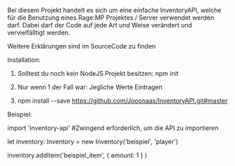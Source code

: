 Bei diesem Projekt handelt es sich um eine einfache InventoryAPI, welche für die Benutzung eines Rage:MP Projektes / Server verwendet werden darf.
Dabei darf der Code auf jede Art und Weise verändert und vervielfälltigt werden.

Weitere Erklärungen sind im SourceCode zu finden

Installation:

1. Solltest du noch kein NodeJS Projekt besitzen: npm init
2. Nur wenn 1 der Fall war: Jegliche Werte Eintragen

3. npm install --save https://github.com/Jooonaas/InventoryAPI.git#master

Beispiel:

import 'inventory-api'                      #Zwingend erforderlich, um die API zu importieren

let inventory: Inventory = new Inventory('beispiel', 'player')

inventory.addItem('beispiel_item', { amount: 1 } )